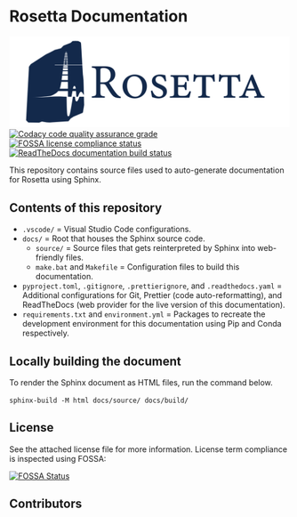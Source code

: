 # Rosetta Documentation

![Rosetta logo](./docs/source/_static/brand/rosetta-logo-dark.png)
[![Codacy code quality assurance grade](https://app.codacy.com/project/badge/Grade/bd9c47a3f878470dab5c8450d8beb74a)](https://app.codacy.com/gh/rosetta-code/rosetta-doc/dashboard?utm_source=gh&utm_medium=referral&utm_content=&utm_campaign=Badge_grade)
[![FOSSA license compliance status](https://app.fossa.com/api/projects/git%2Bgithub.com%2Frosetta-code%2Frosetta-doc.svg?type=shield)](https://app.fossa.com/projects/git%2Bgithub.com%2Frosetta-code%2Frosetta-doc?ref=badge_shield)
[![ReadTheDocs documentation build status](https://readthedocs.org/projects/rosetta-doc/badge/?version=latest)](https://rosetta-doc.readthedocs.io/en/latest/?badge=latest)

This repository contains source files used to auto-generate documentation for Rosetta using Sphinx.

## Contents of this repository

- `.vscode/` = Visual Studio Code configurations.
- `docs/` = Root that houses the Sphinx source code.
  - `source/` = Source files that gets reinterpreted by Sphinx into web-friendly files.
  - `make.bat` and `Makefile` = Configuration files to build this documentation.
- `pyproject.toml`, `.gitignore`, `.prettierignore`, and `.readthedocs.yaml` = Additional configurations for Git, Prettier (code auto-reformatting), and ReadTheDocs (web provider for the live version of this documentation).
- `requirements.txt` and `environment.yml` = Packages to recreate the development environment for this documentation using Pip and Conda respectively.

## Locally building the document

To render the Sphinx document as HTML files, run the command below.

`sphinx-build -M html docs/source/ docs/build/`

## License

See the attached license file for more information. License term compliance is inspected using FOSSA:

[![FOSSA Status](https://app.fossa.com/api/projects/git%2Bgithub.com%2Frosetta-code%2Frosetta-doc.svg?type=large)](https://app.fossa.com/projects/git%2Bgithub.com%2Frosetta-code%2Frosetta-doc?ref=badge_large)

## Contributors

<!-- ALL-CONTRIBUTORS-LIST:START - Do not remove or modify this section -->
<!-- prettier-ignore-start -->
<!-- markdownlint-disable -->

<!-- markdownlint-restore -->
<!-- prettier-ignore-end -->

<!-- ALL-CONTRIBUTORS-LIST:END -->
